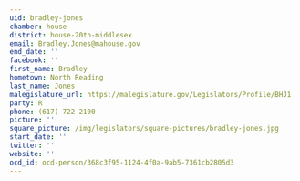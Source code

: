 ```yaml
---
uid: bradley-jones
chamber: house
district: house-20th-middlesex
email: Bradley.Jones@mahouse.gov
end_date: ''
facebook: ''
first_name: Bradley
hometown: North Reading
last_name: Jones
malegislature_url: https://malegislature.gov/Legislators/Profile/BHJ1
party: R
phone: (617) 722-2100
picture: ''
square_picture: /img/legislators/square-pictures/bradley-jones.jpg
start_date: ''
twitter: ''
website: ''
ocd_id: ocd-person/368c3f95-1124-4f0a-9ab5-7361cb2805d3
---
```

